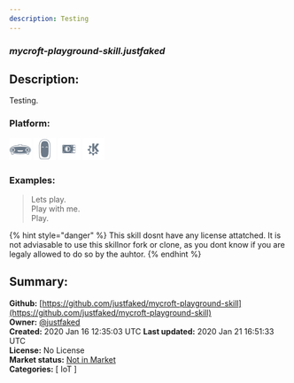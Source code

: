```yaml
---
description: Testing
---
```


### _mycroft-playground-skill.justfaked_  
## Description:  
Testing.  
  
  
### Platform:  
 ![Mark I](../.gitbook/assets/mark-1-icon.png)  ![Mark II](../.gitbook/assets/mark-2-icon.png)  ![Picroft](../.gitbook/assets/picroft-icon.png)  ![plasmoid](../.gitbook/assets/kde.png)   
### Examples:  
> Lets play.  
> Play with me.  
> Play.  
  
{% hint style="danger" %}
This skill dosnt have any license attatched. It is not adviasable to use this skillnor fork or clone, as you dont know if you are legaly allowed to do so by the auhtor.
{% endhint %}
  
## Summary:  
**Github:** [https://github.com/justfaked/mycroft-playground-skill](https://github.com/justfaked/mycroft-playground-skill)  
**Owner:** [@justfaked](https://github.com/justfaked)  
**Created:** 2020 Jan 16 12:35:03 UTC  **Last updated:** 2020 Jan 21 16:51:33 UTC  
**License:** No License  
**Market status:** [Not in Market](https://market.mycroft.ai/skill/)  
**Categories:** [ IoT ]   
